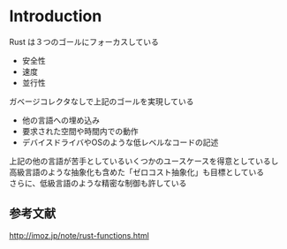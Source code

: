 # Introduction

Rust は３つのゴールにフォーカスしている
- 安全性
- 速度
- 並行性

ガベージコレクタなしで上記のゴールを実現している

- 他の言語への埋め込み
- 要求された空間や時間内での動作
- デバイスドライバやOSのような低レベルなコードの記述

上記の他の言語が苦手としているいくつかのユースケースを得意としているし  
高級言語のような抽象化も含めた「ゼロコスト抽象化」も目標としている  
さらに、低級言語のような精密な制御も許している

## 参考文献

http://imoz.jp/note/rust-functions.html
